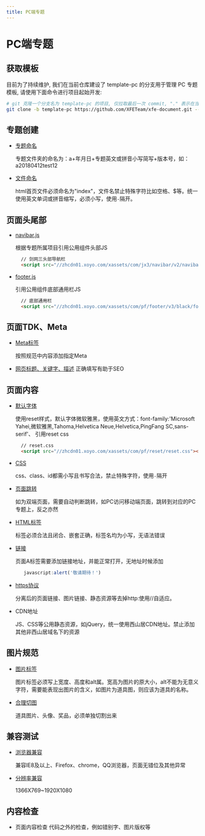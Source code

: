 ```yaml
---
title: PC端专题
---
```


# PC端专题

## 获取模板

目前为了持续维护, 我们在当前仓库建设了 template-pc 的分支用于管理 PC 专题模板, 请使用下面命令进行项目起始开发:

```bash
# git 克隆一个分支名为 template-pc 的项目, 仅拉取最后一次 commit, "." 表示在当前文件夹中进行克隆
git clone -b template-pc https://github.com/XFETeam/xfe-document.git --depth=1 .
```

## 专题创建
* [专题命名](../page-standard/file-directory.md#%E4%B8%93%E9%A2%98%E7%9B%AE%E5%BD%95%E5%91%BD%E5%90%8D)

  专题文件夹的命名为：a+年月日+专题英文或拼音小写简写+版本号，如：a20180412test12
  
* [文件命名](/page-standard/file-directory.html#%E6%96%87%E4%BB%B6%E5%91%BD%E5%90%8D)

  html首页文件必须命名为"index"，文件名禁止特殊字符比如空格、$等。统一使用英文单词或拼音缩写，必须小写，使用`-`隔开。
## 页面头尾部
* [navibar.js](/page-standard/navibar.html#%E7%BB%84%E4%BB%B6cdn)
  
  根据专题所属项目引用公用组件头部JS
  ```html
    // 剑网三头部导航栏
    <script src="//zhcdn01.xoyo.com/xassets/com/jx3/navibar/v2/navibar.js"></script>
   ```
    
* [footer.js](/page-standard/foot.html)
  
  引用公用组件底部通用栏JS
  ```html
    // 底部通用栏
    <script src="//zhcdn01.xoyo.com/xassets/com/pf/footer/v3/black/footer.js"></script>
   ```
## 页面TDK、Meta
* [Meta标签](/page-standard/pageHead.html#%E9%A1%B5%E9%9D%A2meta)

  按照规范中内容添加指定Meta
  
 *  [网页标题、关键字、描述](/page-standard/pageHead.html#%E9%A1%B5%E9%9D%A2%E6%A0%87%E9%A2%98-title) 正确填写有助于SEO
## 页面内容
* [默认字体](/page-standard/css.html#reset%E7%A4%BA%E4%BE%8B)

  使用reset样式，默认字体微软雅黑，使用英文方式：font-family:'Microsoft Yahei,微软雅黑,Tahoma,Helvetica Neue,Helvetica,PingFang SC,sans-serif'、
  引用reset css
  ```html
    // reset.css
    <script src="//zhcdn01.xoyo.com/xassets/com/pf/reset/reset.css"></script>
   ```
* [CSS](/page-standard/css.html#%E9%80%89%E6%8B%A9%E5%99%A8)

  css、class、id都需小写且书写合法，禁止特殊字符，使用`-`隔开
* [页面跳转](/page-standard/pageHead.html#%E9%A1%B5%E9%9D%A2%E8%B7%B3%E8%BD%AC)

  如为双端页面，需要自动判断跳转，如PC访问移动端页面，跳转到对应的PC专题上，反之亦然
* [HTML标签](/page-standard/html.html)

  标签必须合法且闭合、嵌套正确，标签名均为小写，无语法错误
* [链接](/page-standard/html.html#%E9%93%BE%E6%8E%A5)
  
  页面A标签需要添加链接地址，并能正常打开，无地址时候添加
  ```javascript
     javascript:alert('敬请期待！')
   ```
* [https协议](/page-standard/html.html#https%E5%8D%8F%E8%AE%AE%E8%87%AA%E9%80%82%E5%BA%94)

  分离后的页面链接、图片链接、静态资源等去掉http:使用//自适应。
* CDN地址

  JS、CSS等公用静态资源，如jQuery，统一使用西山居CDN地址。禁止添加其他非西山居域名下的资源
## 图片规范
* [图片标签](/page-standard/image-handle.html#%E5%9B%BE%E7%89%87%E6%A0%87%E7%AD%BE)

  图片标签必须写上宽度、高度和alt属。宽高为图片的原大小，alt不能为无意义字符，需要能表现出图片的含义，如图片为道具图，则应该为道具的名称。
* [合理切图](/page-standard/image-handle.html#%E5%90%88%E7%90%86%E5%88%87%E5%9B%BE)

  道具图片、头像、奖品，必须单独切割出来
## 兼容测试
* [浏览器兼容](/page-standard/pc-compatible.html#%E6%B5%8F%E8%A7%88%E5%99%A8%E5%85%BC%E5%AE%B9)

  兼容IE8及以上、Firefox、chrome，QQ浏览器，页面无错位及其他异常
* [分辨率兼容](/page-standard/pc-compatible.html#%E5%88%86%E8%BE%A8%E7%8E%87%E5%85%BC%E5%AE%B9)

  1366X769~1920X1080
## 内容检查
* 页面内容检查 代码之外的检查，例如错别字、图片版权等
